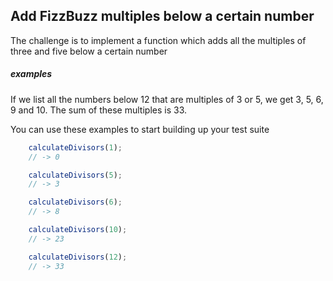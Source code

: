 ## Add FizzBuzz multiples below a certain number

The challenge is to implement a function which adds all the multiples of three and five below a certain number

##### examples


If we list all the numbers below 12 that are multiples of 3 or 5, we get 3, 5, 6, 9 and 10. The sum of these multiples is 33.

You can use these examples to start building up your test suite

```javascript
    calculateDivisors(1);
    // -> 0
```

```javascript
    calculateDivisors(5);
    // -> 3
```

```javascript
    calculateDivisors(6);
    // -> 8
```

```javascript
    calculateDivisors(10);
    // -> 23
```

```javascript
    calculateDivisors(12);
    // -> 33
```